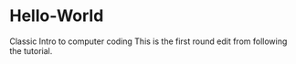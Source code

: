 # Hello-World
Classic Intro to computer coding
This is the first round edit from following the tutorial.
